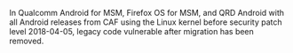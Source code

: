 In Qualcomm Android for MSM, Firefox OS for MSM, and QRD Android with all Android releases from CAF using the Linux kernel before security patch level 2018-04-05, legacy code vulnerable after migration has been removed.